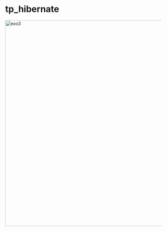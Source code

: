 # tp_hibernate
<img width="663" alt="exo3" src="https://github.com/safaa502/tp_hibernate/assets/125218247/ad4c5562-cec1-453e-b158-d6da7cf05a8c">
